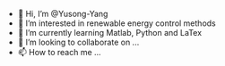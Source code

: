 - 👋 Hi, I’m @Yusong-Yang
- 👀 I’m interested in renewable energy control methods
- 🌱 I’m currently learning Matlab, Python and LaTex
- 💞️ I’m looking to collaborate on ...
- 📫 How to reach me ...

<!---
Yusong-Yang/Yusong-Yang is a ✨ special ✨ repository because its `README.md` (this file) appears on your GitHub profile.
You can click the Preview link to take a look at your changes.
--->
